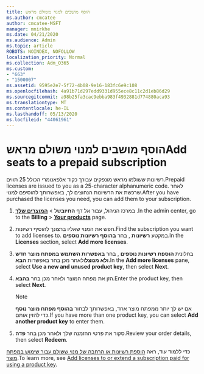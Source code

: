 ```yaml
---
title: הוסף מושבים למנוי משולם מראש
ms.author: cmcatee
author: cmcatee-MSFT
manager: mnirkhe
ms.date: 04/21/2020
ms.audience: Admin
ms.topic: article
ROBOTS: NOINDEX, NOFOLLOW
localization_priority: Normal
ms.collection: Adm_O365
ms.custom:
- "663"
- "1500007"
ms.assetid: 9595e2e7-5f72-4b08-9e16-183fc6e9c108
ms.openlocfilehash: 4a91b71d297edd9331d955ece8c11c2d1eb86d29
ms.sourcegitcommit: a98b25fa3cac9ebba983f4932881d774880aca93
ms.translationtype: MT
ms.contentlocale: he-IL
ms.lasthandoff: 05/13/2020
ms.locfileid: "44061961"
---
```

# <a name="add-seats-to-a-prepaid-subscription"></a><span data-ttu-id="a13e9-102">הוסף מושבים למנוי משולם מראש</span><span class="sxs-lookup"><span data-stu-id="a13e9-102">Add seats to a prepaid subscription</span></span>

<span data-ttu-id="a13e9-103">רשיונות ששולמו מראש מונפקים עבורך כקוד אלפאנומרי הכולל 25 תווים.</span><span class="sxs-lookup"><span data-stu-id="a13e9-103">Prepaid licenses are issued to you as a 25-character alphanumeric code.</span></span> <span data-ttu-id="a13e9-104">לאחר שרכשת את הרשיונות הנחוצים לך, באפשרותך להוסיפם למנוי.</span><span class="sxs-lookup"><span data-stu-id="a13e9-104">After you have purchased the licenses you need, you can add them to your subscription.</span></span> 

1. <span data-ttu-id="a13e9-105">במרכז הניהול, עבור אל דף **החיוב**של  >  **[המוצרים שלך](https://go.microsoft.com/fwlink/p/?linkid=842054)** .</span><span class="sxs-lookup"><span data-stu-id="a13e9-105">In the admin center, go to the **Billing** > **[Your products](https://go.microsoft.com/fwlink/p/?linkid=842054)** page.</span></span>

2. <span data-ttu-id="a13e9-106">חפש את המנוי שאליו ברצונך להוסיף רשיונות.</span><span class="sxs-lookup"><span data-stu-id="a13e9-106">Find the subscription you want to add licenses to.</span></span> <span data-ttu-id="a13e9-107">במקטע **רשיונות** , בחר **בהוסף רשיונות נוספים**.</span><span class="sxs-lookup"><span data-stu-id="a13e9-107">In the **Licenses** section, select **Add more licenses**.</span></span>

3. <span data-ttu-id="a13e9-108">בחלונית **הוספת רשיונות נוספים** , בחר **באפשרות השתמש במפתח מוצר חדש ולא מנוצל**ולאחר מכן בחר באפשרות **הבא**.</span><span class="sxs-lookup"><span data-stu-id="a13e9-108">In the **Add more licenses** pane, select **Use a new and unused product key**, then select **Next**.</span></span>

4. <span data-ttu-id="a13e9-109">הזן את מפתח המוצר ולאחר מכן בחר **בהבא**.</span><span class="sxs-lookup"><span data-stu-id="a13e9-109">Enter the product key, then select **Next**.</span></span>

    > [!NOTE]
    > <span data-ttu-id="a13e9-110">אם יש לך יותר ממפתח מוצר אחד, באפשרותך לבחור **בהוסף מפתח מוצר נוסף** כדי להזין אותם.</span><span class="sxs-lookup"><span data-stu-id="a13e9-110">If you have more than one product key, you can select **Add another product key** to enter them.</span></span>

5. <span data-ttu-id="a13e9-111">סקור את פרטי ההזמנה שלך ולאחר מכן בחר **פדה**.</span><span class="sxs-lookup"><span data-stu-id="a13e9-111">Review your order details, then select **Redeem**.</span></span>

<span data-ttu-id="a13e9-112">כדי ללמוד עוד, ראה [הוספת רשיונות או הרחבה של מנוי ששולם עבור שימוש במפתח מוצר](https://docs.microsoft.com/office365/admin/misc/add-licenses-using-product-key).</span><span class="sxs-lookup"><span data-stu-id="a13e9-112">To learn more, see [Add licenses to or extend a subscription paid for using a product key](https://docs.microsoft.com/office365/admin/misc/add-licenses-using-product-key).</span></span>